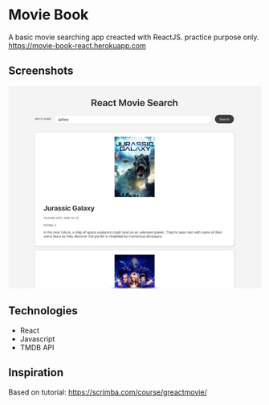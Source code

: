 # Movie Book
A basic movie searching app creacted with ReactJS. practice purpose only. https://movie-book-react.herokuapp.com

## Screenshots
![Example screenshot](./movieBookReact.jpeg)

## Technologies
* React
* Javascript
* TMDB API


## Inspiration
Based on tutorial: https://scrimba.com/course/greactmovie/
